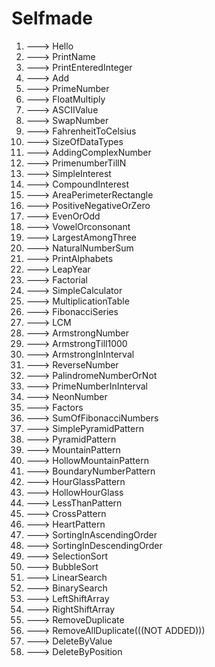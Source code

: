 # Selfmade

1. ---> Hello
2. ---> PrintName
3. ---> PrintEnteredInteger
4. ---> Add
5. ---> PrimeNumber
6. ---> FloatMultiply
7. ---> ASCIIValue
8. ---> SwapNumber
9. ---> FahrenheitToCelsius
10. ---> SizeOfDataTypes
11. ---> AddingComplexNumber
12. ---> PrimenumberTillN
13. ---> SimpleInterest
14. ---> CompoundInterest
15. ---> AreaPerimeterRectangle
16. ---> PositiveNegativeOrZero
17. ---> EvenOrOdd
18. ---> VowelOrconsonant
19. ---> LargestAmongThree
20. ---> NaturalNumberSum
21. ---> PrintAlphabets
22. ---> LeapYear
23. ---> Factorial
24. ---> SimpleCalculator
25. ---> MultiplicationTable
26. ---> FibonacciSeries
27. ---> LCM
28. ---> ArmstrongNumber
29. ---> ArmstrongTill1000
30. ---> ArmstrongInInterval
31. ---> ReverseNumber
32. ---> PalindromeNumberOrNot
33. ---> PrimeNumberInInterval
34. ---> NeonNumber
35. ---> Factors
36. ---> SumOfFibonacciNumbers
37. ---> SimplePyramidPattern
38. ---> PyramidPattern
39. ---> MountainPattern
40. ---> HollowMountainPattern
41. ---> BoundaryNumberPattern
42. ---> HourGlassPattern
43. ---> HollowHourGlass
44. ---> LessThanPattern
45. ---> CrossPattern
46. ---> HeartPattern
47. ---> SortingInAscendingOrder
48. ---> SortingInDescendingOrder
49. ---> SelectionSort
50. ---> BubbleSort
51. ---> LinearSearch
52. ---> BinarySearch
53. ---> LeftShiftArray
54. ---> RightShiftArray
55. ---> RemoveDuplicate
56. ---> RemoveAllDuplicate(((NOT ADDED)))
57. ---> DeleteByValue
58. ---> DeleteByPosition
